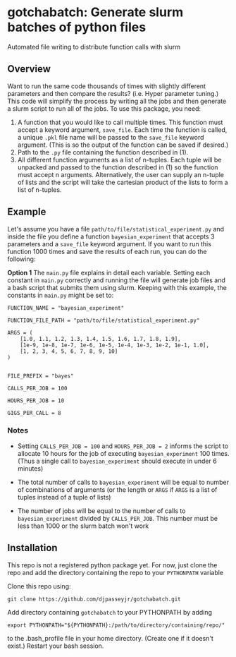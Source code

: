 # gotchabatch: Generate slurm batches of python files
Automated file writing to distribute function calls with slurm

## Overview

Want to run the same code thousands of times with slightly different parameters and then compare the results? (i.e. Hyper parameter tuning.) This code will simplify the process by writing all the jobs and then generate a slurm script to run all of the jobs. To use this package, you need:

1. A function that you would like to call multiple times. This function must accept a keyword argument, `save_file`. Each time the function is called, a unique `.pkl` file name will be passed to the `save_file` keyword argument. (This is so the output of the function can be saved if desired.)
2. Path to the `.py` file containing the function described in (1).
3. All different function arguments as a list of n-tuples. Each tuple will be unpacked and passed to the function described in (1) so the function must accept n arguments. Alternatively, the user can supply an n-tuple of lists and the script will take the cartesian product of the lists to form a list of n-tuples.

## Example

Let's assume you have a file `path/to/file/statistical_experiment.py` and inside the file you
define a function `bayesian_experiment` that accepts 3 parameters and a `save_file` keyword argument.
If you want to run this function 1000 times and save the results of each run, you can do the following:

__Option 1__
The `main.py` file explains in detail each variable. Setting each constant in `main.py` correctly and running the file will generate job files and a bash script that submits them using slurm. Keeping with this example, the constants in `main.py` might be set to:

```
FUNCTION_NAME = "bayesian_experiment"

FUNCTION_FILE_PATH = "path/to/file/statistical_experiment.py"

ARGS = (
    [1.0, 1.1, 1.2, 1.3, 1.4, 1.5, 1.6, 1.7, 1.8, 1.9],
    [1e-9, 1e-8, 1e-7, 1e-6, 1e-5, 1e-4, 1e-3, 1e-2, 1e-1, 1.0],
    [1, 2, 3, 4, 5, 6, 7, 8, 9, 10]
)


FILE_PREFIX = "bayes"

CALLS_PER_JOB = 100

HOURS_PER_JOB = 10

GIGS_PER_CALL = 8
```

### Notes

* Setting `CALLS_PER_JOB = 100` and `HOURS_PER_JOB = 2` informs the script to allocate
10 hours for the job of executing `bayesian_experiment` 100 times. (Thus a single call to
`bayesian_experiment` should execute in under 6 minutes)

* The total number of calls to `bayesian_experiment` will be equal to number of combinations of arguments (or the length or `ARGS` if `ARGS` is a list of tuples instead of a tuple of lists)

* The number of jobs will be equal to the number of calls to `bayesian_experiment` divided by `CALLS_PER_JOB`. This number must be less than 1000 or the slurm batch won't work

## Installation

This repo is not a registered python package yet. For now, just clone the repo and add the directory containing the repo to your `PYTHONPATH` variable

Clone this repo using:
```
git clone https://github.com/djpasseyjr/gotchabatch.git
```
Add directory containing `gotchabatch` to your PYTHONPATH by adding
```
export PYTHONPATH="${PYTHONPATH}:/path/to/directory/containing/repo/"
```
to the .bash_profile file in your home directory. (Create one if it doesn't exist.) Restart your bash session.

